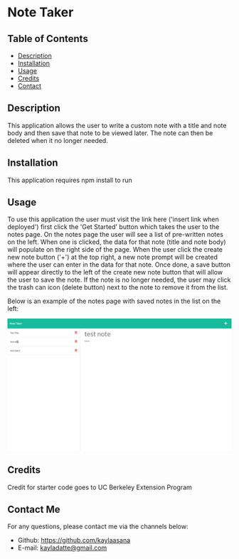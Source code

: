 # Note Taker

## Table of Contents
- [Description](#description)
- [Installation](#installation)
- [Usage](#usage)
- [Credits](#credits)
- [Contact](#)

## Description

This application allows the user to write a custom note with a title and note body and then save that note to be viewed later. The note can then be deleted when it no longer needed.

## Installation

This application requires npm install to run 

## Usage

To use this application the user must visit the link here ('insert link when deployed') first click the 'Get Started' button which takes the user to the notes page. On the notes page the user will see a list of pre-written notes on the left. When one is clicked, the data for that note (title and note body) will populate on the right side of the page. When the user click the create new note button ('+') at the top right, a new note prompt will be created where the user can enter in the data for that note. Once done, a save button will appear directly to the left of the create new note button that will allow the user to save the note. If the note is no longer needed, the user may click the trash can icon (delete button) next to the note to remove it from the list. 

Below is an example of the notes page with saved notes in the list on the left:

!['notes page with a list of notes on the left and the current note on the right'](./assets/screenshot.png)

## Credits

Credit for starter code goes to UC Berkeley Extension Program

## Contact Me

For any questions, please contact me via the channels below:
* Github: https://github.com/kaylaasana
* E-mail: kayladatte@gmail.com